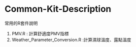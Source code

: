 # Common-Kit-Description
常用的R套件說明

1. PMV.R : 計算舒適度PMV指標
2. Weather_Parameter_Conversion.R :計算濕球溫度、露點溫度
